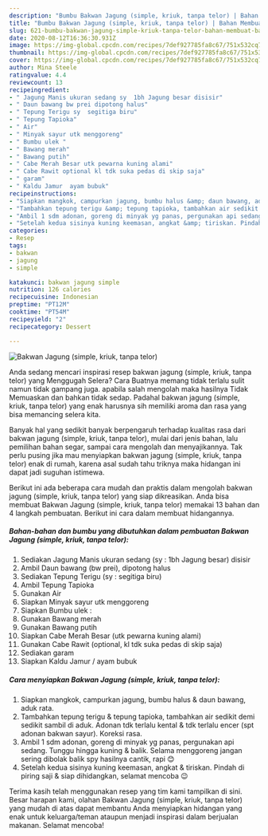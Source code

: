 ```yaml
---
description: "Bumbu Bakwan Jagung (simple, kriuk, tanpa telor) | Bahan Membuat Bakwan Jagung (simple, kriuk, tanpa telor) Yang Lezat"
title: "Bumbu Bakwan Jagung (simple, kriuk, tanpa telor) | Bahan Membuat Bakwan Jagung (simple, kriuk, tanpa telor) Yang Lezat"
slug: 621-bumbu-bakwan-jagung-simple-kriuk-tanpa-telor-bahan-membuat-bakwan-jagung-simple-kriuk-tanpa-telor-yang-lezat
date: 2020-08-12T16:36:30.931Z
image: https://img-global.cpcdn.com/recipes/7def927785fa8c67/751x532cq70/bakwan-jagung-simple-kriuk-tanpa-telor-foto-resep-utama.jpg
thumbnail: https://img-global.cpcdn.com/recipes/7def927785fa8c67/751x532cq70/bakwan-jagung-simple-kriuk-tanpa-telor-foto-resep-utama.jpg
cover: https://img-global.cpcdn.com/recipes/7def927785fa8c67/751x532cq70/bakwan-jagung-simple-kriuk-tanpa-telor-foto-resep-utama.jpg
author: Mina Steele
ratingvalue: 4.4
reviewcount: 13
recipeingredient:
- " Jagung Manis ukuran sedang sy  1bh Jagung besar disisir"
- " Daun bawang bw prei dipotong halus"
- " Tepung Terigu sy  segitiga biru"
- " Tepung Tapioka"
- " Air"
- " Minyak sayur utk menggoreng"
- " Bumbu ulek "
- " Bawang merah"
- " Bawang putih"
- " Cabe Merah Besar utk pewarna kuning alami"
- " Cabe Rawit optional kl tdk suka pedas di skip saja"
- " garam"
- " Kaldu Jamur  ayam bubuk"
recipeinstructions:
- "Siapkan mangkok, campurkan jagung, bumbu halus &amp; daun bawang, aduk rata."
- "Tambahkan tepung terigu &amp; tepung tapioka, tambahkan air sedikit demi sedikit sambil di aduk. Adonan tdk terlalu kental &amp; tdk terlalu encer (spt adonan bakwan sayur). Koreksi rasa."
- "Ambil 1 sdm adonan, goreng di minyak yg panas, pergunakan api sedang. Tunggu hingga kuning &amp; balik. Selama menggoreng jangan sering dibolak balik spy hasilnya cantik, rapi 😊"
- "Setelah kedua sisinya kuning keemasan, angkat &amp; tiriskan. Pindah di piring saji &amp; siap dihidangkan, selamat mencoba 😉"
categories:
- Resep
tags:
- bakwan
- jagung
- simple

katakunci: bakwan jagung simple 
nutrition: 126 calories
recipecuisine: Indonesian
preptime: "PT12M"
cooktime: "PT54M"
recipeyield: "2"
recipecategory: Dessert

---
```



![Bakwan Jagung (simple, kriuk, tanpa telor)](https://img-global.cpcdn.com/recipes/7def927785fa8c67/751x532cq70/bakwan-jagung-simple-kriuk-tanpa-telor-foto-resep-utama.jpg)

Anda sedang mencari inspirasi resep bakwan jagung (simple, kriuk, tanpa telor) yang Menggugah Selera? Cara Buatnya memang tidak terlalu sulit namun tidak gampang juga. apabila salah mengolah maka hasilnya Tidak Memuaskan dan bahkan tidak sedap. Padahal bakwan jagung (simple, kriuk, tanpa telor) yang enak harusnya sih memiliki aroma dan rasa yang bisa memancing selera kita.

Banyak hal yang sedikit banyak berpengaruh terhadap kualitas rasa dari bakwan jagung (simple, kriuk, tanpa telor), mulai dari jenis bahan, lalu pemilihan bahan segar, sampai cara mengolah dan menyajikannya. Tak perlu pusing jika mau menyiapkan bakwan jagung (simple, kriuk, tanpa telor) enak di rumah, karena asal sudah tahu triknya maka hidangan ini dapat jadi suguhan istimewa.




Berikut ini ada beberapa cara mudah dan praktis dalam mengolah bakwan jagung (simple, kriuk, tanpa telor) yang siap dikreasikan. Anda bisa membuat Bakwan Jagung (simple, kriuk, tanpa telor) memakai 13 bahan dan 4 langkah pembuatan. Berikut ini cara dalam membuat hidangannya.

<!--inarticleads1-->

##### Bahan-bahan dan bumbu yang dibutuhkan dalam pembuatan Bakwan Jagung (simple, kriuk, tanpa telor):

1. Sediakan  Jagung Manis ukuran sedang (sy : 1bh Jagung besar) disisir
1. Ambil  Daun bawang (bw prei), dipotong halus
1. Sediakan  Tepung Terigu (sy : segitiga biru)
1. Ambil  Tepung Tapioka
1. Gunakan  Air
1. Siapkan  Minyak sayur utk menggoreng
1. Siapkan  Bumbu ulek :
1. Gunakan  Bawang merah
1. Gunakan  Bawang putih
1. Siapkan  Cabe Merah Besar (utk pewarna kuning alami)
1. Gunakan  Cabe Rawit (optional, kl tdk suka pedas di skip saja)
1. Sediakan  garam
1. Siapkan  Kaldu Jamur / ayam bubuk




<!--inarticleads2-->

##### Cara menyiapkan Bakwan Jagung (simple, kriuk, tanpa telor):

1. Siapkan mangkok, campurkan jagung, bumbu halus &amp; daun bawang, aduk rata.
1. Tambahkan tepung terigu &amp; tepung tapioka, tambahkan air sedikit demi sedikit sambil di aduk. Adonan tdk terlalu kental &amp; tdk terlalu encer (spt adonan bakwan sayur). Koreksi rasa.
1. Ambil 1 sdm adonan, goreng di minyak yg panas, pergunakan api sedang. Tunggu hingga kuning &amp; balik. Selama menggoreng jangan sering dibolak balik spy hasilnya cantik, rapi 😊
1. Setelah kedua sisinya kuning keemasan, angkat &amp; tiriskan. Pindah di piring saji &amp; siap dihidangkan, selamat mencoba 😉




Terima kasih telah menggunakan resep yang tim kami tampilkan di sini. Besar harapan kami, olahan Bakwan Jagung (simple, kriuk, tanpa telor) yang mudah di atas dapat membantu Anda menyiapkan hidangan yang enak untuk keluarga/teman ataupun menjadi inspirasi dalam berjualan makanan. Selamat mencoba!
